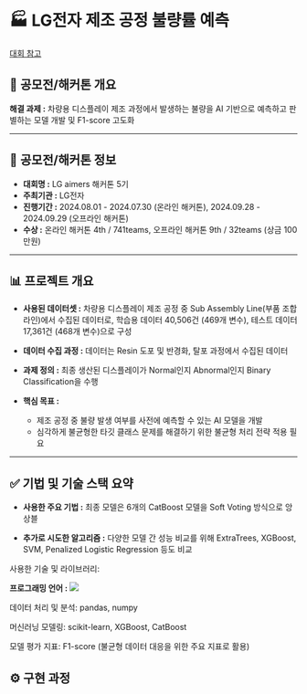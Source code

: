 # 🏭 LG전자 제조 공정 불량률 예측
[대회 참고](https://lgaimers.ai/)

## 📌 **공모전/해커톤 개요**

**해결 과제 :** 차량용 디스플레이 제조 과정에서 발생하는 불량을 AI 기반으로 예측하고 판별하는 모델 개발 및 F1-score 고도화

---
## 📣 **공모전/해커톤 정보**

- **대회명 :** LG aimers 해커톤 5기
- **주최기관 :** LG전자
- **진행기간 :** 2024.08.01 - 2024.07.30 (온라인 해커톤), 2024.09.28 - 2024.09.29 (오프라인 해커톤)
- **수상 :** 온라인 해커톤 4th / 741teams, 오프라인 해커톤 9th / 32teams (상금 100만원)

---
## 📊 **프로젝트 개요**
- **사용된 데이터셋 :** 차량용 디스플레이 제조 공정 중 Sub Assembly Line(부품 조합 라인)에서 수집된 데이터로, 학습용 데이터 40,506건 (469개 변수), 테스트 데이터 17,361건 (468개 변수)으로 구성

- **데이터 수집 과정 :** 데이터는 Resin 도포 및 반경화, 탈포 과정에서 수집된 데이터

- **과제 정의 :** 최종 생산된 디스플레이가 Normal인지 Abnormal인지 Binary Classification을 수행

- **핵심 목표 :**
  - 제조 공정 중 불량 발생 여부를 사전에 예측할 수 있는 AI 모델을 개발
  - 심각하게 불균형한 타깃 클래스 문제를 해결하기 위한 불균형 처리 전략 적용 필요

---
## ✅ **기법 및 기술 스택 요약**
- **사용한 주요 기법 :** 최종 모델은 6개의 CatBoost 모델을 Soft Voting 방식으로 앙상블

- **추가로 시도한 알고리즘 :** 다양한 모델 간 성능 비교를 위해 ExtraTrees, XGBoost, SVM, Penalized Logistic Regression 등도 비교

사용한 기술 및 라이브러리:

**프로그래밍 언어 :** <img src="https://img.shields.io/badge/Python-3776AB?style=flat&logo=Python&logoColor=white"/>

데이터 처리 및 분석: pandas, numpy

머신러닝 모델링: scikit-learn, XGBoost, CatBoost

모델 평가 지표: F1-score (불균형 데이터 대응을 위한 주요 지표로 활용)

## ⚙️ **구현 과정**
